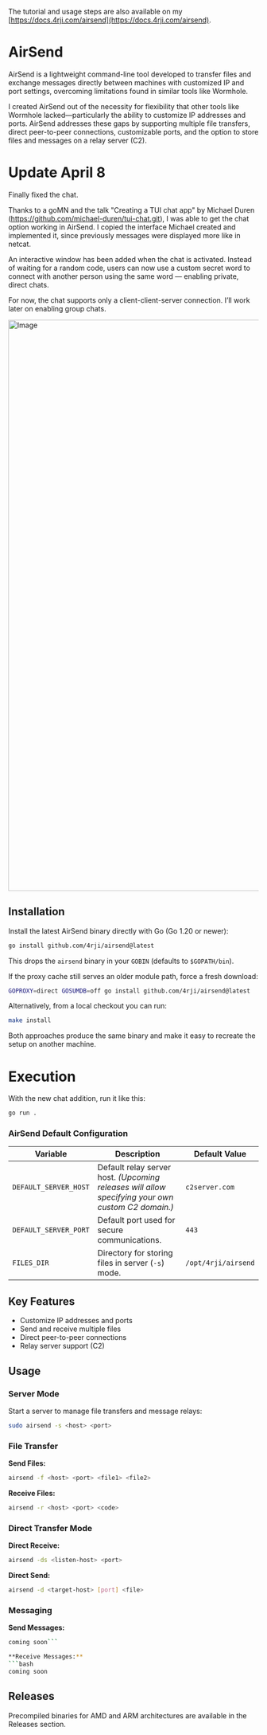 The tutorial and usage steps are also available on my [https://docs.4rji.com/airsend](https://docs.4rji.com/airsend).


# AirSend

AirSend is a lightweight command-line tool developed to transfer files and exchange messages directly between machines with customized IP and port settings, overcoming limitations found in similar tools like Wormhole.

I created AirSend out of the necessity for flexibility that other tools like Wormhole lacked—particularly the ability to customize IP addresses and ports. AirSend addresses these gaps by supporting multiple file transfers, direct peer-to-peer connections, customizable ports, and the option to store files and messages on a relay server (C2).


# Update April 8

Finally fixed the chat.

Thanks to a goMN and the talk "Creating a TUI chat app" by Michael Duren (https://github.com/michael-duren/tui-chat.git), I was able to get the chat option working in AirSend. I copied the interface Michael created and implemented it, since previously messages were displayed more like in netcat.


An interactive window has been added when the chat is activated. Instead of waiting for a random code, users can now use a custom secret word to connect with another person using the same word — enabling private, direct chats.


For now, the chat supports only a client-client-server connection. I’ll work later on enabling group chats.


<img width="1147" alt="Image" src="https://github.com/user-attachments/assets/5c7b3ecf-3862-44a2-80a3-d2418c1e9630" />





## Installation

Install the latest AirSend binary directly with Go (Go 1.20 or newer):

```bash
go install github.com/4rji/airsend@latest
```

This drops the `airsend` binary in your `GOBIN` (defaults to `$GOPATH/bin`).

If the proxy cache still serves an older module path, force a fresh download:

```bash
GOPROXY=direct GOSUMDB=off go install github.com/4rji/airsend@latest
```

Alternatively, from a local checkout you can run:

```bash
make install
```

Both approaches produce the same binary and make it easy to recreate the setup on another machine.


# Execution

With the new chat addition, run it like this:

```bash
go run .
```





### AirSend Default Configuration

| Variable               | Description                                             | Default Value            |
|------------------------|---------------------------------------------------------|--------------------------|
| `DEFAULT_SERVER_HOST`  | Default relay server host. *(Upcoming releases will allow specifying your own custom C2 domain.)* | `c2server.com`           |
| `DEFAULT_SERVER_PORT`  | Default port used for secure communications.            | `443`                    |
| `FILES_DIR`            | Directory for storing files in server (`-s`) mode.      | `/opt/4rji/airsend`      |



## Key Features

- Customize IP addresses and ports
- Send and receive multiple files
- Direct peer-to-peer connections
- Relay server support (C2)

## Usage

### Server Mode
Start a server to manage file transfers and message relays:
```bash
sudo airsend -s <host> <port>
```

### File Transfer
**Send Files:**
```bash
airsend -f <host> <port> <file1> <file2>
```

**Receive Files:**
```bash
airsend -r <host> <port> <code>
```


### Direct Transfer Mode

**Direct Receive:**
```bash
airsend -ds <listen-host> <port>
```



**Direct Send:**
```bash
airsend -d <target-host> [port] <file>
```



### Messaging
**Send Messages:**
```bash
coming soon```

**Receive Messages:**
```bash
coming soon
```


## Releases

Precompiled binaries for AMD and ARM architectures are available in the Releases section.
